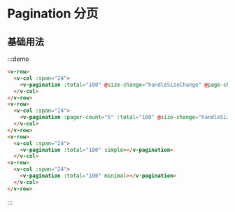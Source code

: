 # Pagination 分页

## 基础用法

:::demo 

```html
<v-row>
  <v-col :span="24">
    <v-pagination :total="100" @size-change="handleSizeChange" @page-change="handlePageChange"></v-pagination>
  </v-col>
</v-row>
<v-row>
  <v-col :span="24">
    <v-pagination :pager-count="5" :total="100" @size-change="handleSizeChange" @page-change="handlePageChange"></v-pagination>
  </v-col>
</v-row>
<v-row>
  <v-col :span="24">
    <v-pagination :total="100" simple></v-pagination>
  </v-col>
<v-row>
  <v-col :span="24">
    <v-pagination :total="100" minimal></v-pagination>
  </v-col>
</v-row>
```
:::

<script>
  import Row from '@/components/row';
  import Col from '@/components/col';
  import Pagination from '@/components/pagination';

  export default {
    components: {
      VRow: Row,
      VCol: Col,
      VPagination: Pagination,
    },
    methods: {
      handleSizeChange(val) {
        console.log(val);
      },
      handlePageChange(val) {
        console.log(val);
      },
    },
  };
</script>